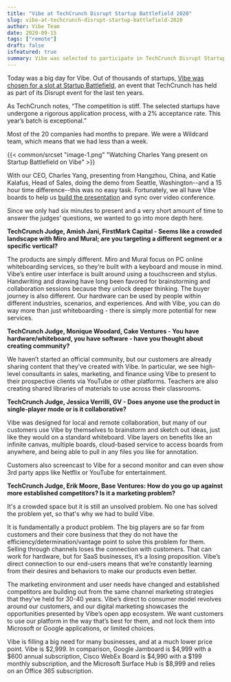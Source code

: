 ```yaml
---
title: "Vibe at TechCrunch Disrupt Startup Battlefield 2020"
slug: vibe-at-techcrunch-disrupt-startup-battlefield-2020
author: Vibe Team
date: 2020-09-15
tags: ["remote"]
draft: false
isfeatured: true
summary: Vibe was selected to participate in TechCrunch Disrupt Startup Battlefield 2020 alongside 19 other promising early stage technology companies. Good thing that we had Vibe collaboration tools in place to help us prepare.
---
```




Today was a big day for Vibe. Out of thousands of startups, [Vibe was chosen for a slot at Startup Battlefield](https://techcrunch.com/2020/09/10/announcing-the-startup-battlefield-companies-at-techcrunch-disrupt-2020/?tpcc=ECTW2020), an event that TechCrunch has held as part of its Disrupt event for the last ten years.

As TechCrunch notes, “The competition is stiff. The selected startups have undergone a rigorous application process, with a 2% acceptance rate. This year’s batch is exceptional.”

Most of the 20 companies had months to prepare. We were a Wildcard team, which means that we had less than a week.


{{< common/srcset "image-1.png" "Watching Charles Yang present on Startup Battlefield on Vibe" >}}


With our CEO, Charles Yang, presenting from Hangzhou, China, and Katie Kalafus, Head of Sales, doing the demo from Seattle, Washington--and a 15 hour time difference--this was no easy task. Fortunately, we all have Vibe boards to help us [build the presentation](https://app.vibe.us/smart.ALL_BOARDS/0crrEmeGiilc9FALlZG2US/NFgbXOvmmUkQDKmzJmFTPy) and sync over video conference.

Since we only had six minutes to present and a very short amount of time to answer the judges’ questions, we wanted to go into more depth here. 

**TechCrunch Judge, Amish Jani, FirstMark Capital - Seems like a crowded landscape with Miro and Mural; are you targeting a different segment or a specific vertical?**

The products are simply different. Miro and Mural focus on PC online whiteboarding services, so they’re built with a keyboard and mouse in mind. Vibe’s entire user interface is built around using a touchscreen and stylus. Handwriting and drawing have long been favored for brainstorming and collaboration sessions because they unlock deeper thinking.
The buyer journey is also different. Our hardware can be used by people within  different industries, scenarios, and experiences. And with Vibe, you can do way more than just whiteboarding - there is simply more potential for new services.

**TechCrunch Judge, Monique Woodard, Cake Ventures - You have hardware/whiteboard, you have software - have you thought about creating community?** 

We haven’t started an official community, but our customers are already sharing content that they’ve created with Vibe. In particular, we see high-level consultants in sales, marketing, and finance using Vibe to present to their prospective clients via YouTube or other platforms. Teachers are also creating shared libraries of materials to use across their classrooms.

**TechCrunch Judge, Jessica Verrilli, GV - Does anyone use the product in single-player mode or is it collaborative?**

Vibe was designed for local and remote collaboration, but many of our customers use Vibe by themselves to brainstorm and sketch out ideas, just like they would on a standard whiteboard. Vibe layers on benefits like an infinite canvas, multiple boards, cloud-based service to access boards from anywhere, and being able to pull in any files you like for annotation. 

Customers also screencast to Vibe for a second monitor and can even show 3rd party apps like Netflix or YouTube for entertainment.

**TechCrunch Judge, Erik Moore, Base Ventures: How do you go up against more established competitors? Is it a marketing problem?**

It's a crowded space but it is still an unsolved problem. No one has solved the problem yet, so that's why we had to build Vibe.

It is fundamentally a product problem. The big players are so far from customers and their core business that they do not have the efficiency/determination/vantage point to solve this problem for them. Selling through channels loses the connection with customers. That can work for hardware, but for SaaS businesses, it’s a losing proposition. Vibe’s direct connection to our end-users means that we’re constantly learning from their desires and behaviors to make our products even better.

The marketing environment and user needs have changed and established competitors are building out from the same channel marketing strategies that they’ve held for 30-40 years. Vibe’s direct to consumer model revolves around our customers, and our digital marketing showcases the opportunities presented by Vibe’s open app ecosystem. We want customers to use our platform in the way that’s best for them, and not lock them into Microsoft or Google applications, or limited choices. 

Vibe is filling a big need for many businesses, and at a much lower price point. Vibe is $2,999. In comparison, Google Jamboard  is $4,999 with a $600 annual subscription, Cisco WebEx Board  is $4,990 with a $199 monthly subscription, and the Microsoft Surface Hub  is $8,999 and relies on an Office 365 subscription.
